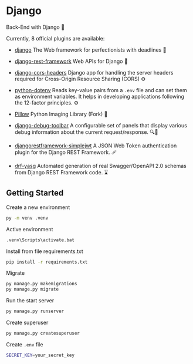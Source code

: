 # Django

Back-End with Django 🚀

Currently, 8 official plugins are available:

-   [django](https://github.com/django/django) The Web framework for perfectionists with deadlines 🚀

-   [django-rest-framework](https://github.com/encode/django-rest-framework/tree/master) Web APIs for Django 🎸

-   [django-cors-headers](https://github.com/adamchainz/django-cors-headers) Django app for handling the server headers required for Cross-Origin Resource Sharing (CORS) ⚙️

-   [python-dotenv](https://github.com/theskumar/python-dotenv) Reads key-value pairs from a `.env` file and can set them as environment variables. It helps in developing applications following the 12-factor principles. ⚙️

-   [Pillow](https://github.com/python-pillow/Pillow) Python Imaging Library (Fork) 🎑

-   [django-debug-toolbar](https://github.com/jazzband/django-debug-toolbar/) A configurable set of panels that display various debug information about the current request/response. 🔍🐛

-   [djangorestframework-simplejwt](https://github.com/jazzband/djangorestframework-simplejwt) A JSON Web Token authentication plugin for the Django REST Framework. 🩹

-   [drf-yasg](https://github.com/axnsan12/drf-yasg/) Automated generation of real Swagger/OpenAPI 2.0 schemas from Django REST Framework code. ⌛

## Getting Started

Create a new environment

```bash
py -m venv .venv
```

Active environment

```bash
.venv\Scripts\activate.bat
```

Install from file requirements.txt

```bash
pip install -r requirements.txt
```

Migrate

```bash
py manage.py makemigrations
py manage.py migrate
```

Run the start server

```bash
py manage.py runserver
```

Create superuser

```bash
py manage.py createsuperuser
```

Create `.env` file

```bash
SECRET_KEY=your_secret_key
```
